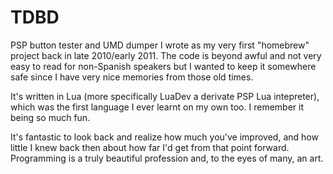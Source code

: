 # TDBD

PSP button tester and UMD dumper I wrote as my very first "homebrew" project back in late 2010/early 2011. The code is beyond awful and not very easy to read for non-Spanish speakers but I wanted to keep it somewhere safe since I have very nice memories from those old times.

It's written in Lua (more specifically LuaDev a derivate PSP Lua intepreter), which was the first language I ever learnt on my own too. I remember it being so much fun.

It's fantastic to look back and realize how much you've improved, and how little I knew back then about how far I'd get from that point forward. Programming is a truly beautiful profession and, to the eyes of many, an art.